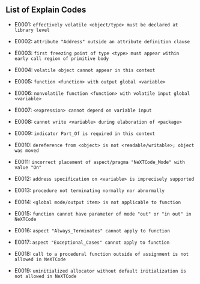 ## List of Explain Codes

- E0001: `effectively volatile <object/type> must be declared at library level`

- E0002: `attribute "Address" outside an attribute definition clause`

- E0003: `first freezing point of type <type> must appear within early call region
  of primitive body`

- E0004: `volatile object cannot appear in this context`

- E0005: `function <function> with output global <variable>`

- E0006: `nonvolatile function <function> with volatile input global <variable>`

- E0007: `<expression> cannot depend on variable input`

- E0008: `cannot write <variable> during elaboration of <package>`

- E0009: `indicator Part_Of is required in this context`

- E0010: `dereference from <object> is not <readable/writable>; object was moved`

- E0011: `incorrect placement of aspect/pragma "NeXTCode_Mode" with value "On"`

- E0012: `address specification on <variable> is imprecisely supported`

- E0013: `procedure not terminating normally nor abnormally`

- E0014: `<global mode/output item> is not applicable to function`

- E0015: `function cannot have parameter of mode "out" or "in out" in NeXTCode`

- E0016: `aspect "Always_Terminates" cannot apply to function`

- E0017: `aspect "Exceptional_Cases" cannot apply to function`

- E0018: `call to a procedural function outside of assignment is not allowed in NeXTCode`

- E0019: `uninitialized allocator without default initialization is not allowed in NeXTCode`
